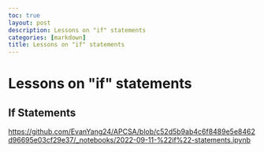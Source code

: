 ```yaml
---
toc: true
layout: post
description: Lessons on "if" statements
categories: [markdown]
title: Lessons on "if" statements
---
```


#  Lessons on "if" statements 
## If Statements

https://github.com/EvanYang24/APCSA/blob/c52d5b9ab4c6f8489e5e8462d96695e03cf29e37/_notebooks/2022-09-11-%22if%22-statements.ipynb
